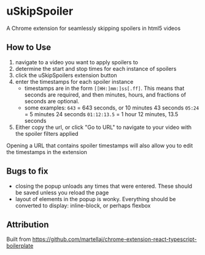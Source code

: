 # uSkipSpoiler
A Chrome extension for seamlessly skipping spoilers in html5 videos

## How to Use
1. navigate to a video you want to apply spoilers to
2. determine the start and stop times for each instance of spoilers
3. click the uSkipSpoilers extension button
4. enter the timestamps for each spoiler instance
    - timestamps are in the form `[[HH:]mm:]ss[.ff]`. This means that seconds are required, and then minutes, hours, and fractions of seconds are optional.
    - some examples: 
        `643` = 643 seconds, or 10 minutes 43 seconds
        `05:24` = 5 minutes 24 seconds
        `01:12:13.5` = 1 hour 12 minutes, 13.5 seconds
5. Either copy the url, or click "Go to URL" to navigate to your video with the spoiler filters applied

Opening a URL that contains spoiler timestamps will also allow you to edit the timestamps in the extension


## Bugs to fix
- closing the popup unloads any times that were entered. These should be saved unless you reload the page
- layout of elements in the popup is wonky. Everything should be converted to display: inline-block, or perhaps flexbox

## Attribution
Built from https://github.com/martellaj/chrome-extension-react-typescript-boilerplate

